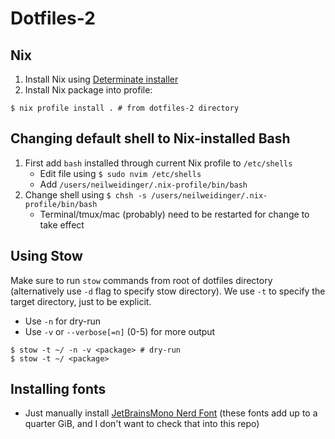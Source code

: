 # Dotfiles-2

## Nix
1. Install Nix using [Determinate installer](https://github.com/DeterminateSystems/nix-installer)
2. Install Nix package into profile:
```
$ nix profile install . # from dotfiles-2 directory
```

## Changing default shell to Nix-installed Bash
1. First add `bash` installed through current Nix profile to `/etc/shells`
    - Edit file using `$ sudo nvim /etc/shells`
    - Add `/users/neilweidinger/.nix-profile/bin/bash`
2. Change shell using `$ chsh -s /users/neilweidinger/.nix-profile/bin/bash`
    - Terminal/tmux/mac (probably) need to be restarted for change to take effect

## Using Stow
Make sure to run `stow` commands from root of dotfiles directory (alternatively use `-d` flag to specify stow directory). We use `-t` to specify the target directory, just to be explicit.
- Use `-n` for dry-run
- Use `-v` or `--verbose[=n]` (0-5) for more output

```
$ stow -t ~/ -n -v <package> # dry-run
$ stow -t ~/ <package>
```

## Installing fonts
- Just manually install [JetBrainsMono Nerd Font](https://www.nerdfonts.com/font-downloads) (these fonts add up to a quarter GiB, and I don't want to check that into this repo)

